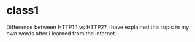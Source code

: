# class1
   Difference between HTTP1.1 vs HTTP2?
      i have explained this topic in my own words after i learned from the internet.


